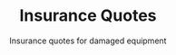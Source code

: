 ---
sort_key: 13
category_sort_key: 6
layout: "sku"
id: insurance-quotes-device
title: "Insurance Quotes"
heading: "Insurance Quotes"
subtitle: "Insurance quotes for damaged equipment"
category: "Insurance Quotes and Support"
category_description: "Repair quotes and services covered by insurance claims."
features:
 - feature: "Perform diagnostics on 1 device" - feature: "Supply a report advising Repair Estimate" - feature: "If Not Economical to Repair, we advise Replace"
price: "79"
unit: "device"
australia_only: "Yes"
---